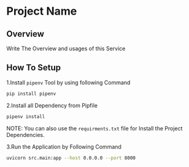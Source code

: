 # Project Name

## Overview

Write The Overview and usages of this Service

## How To Setup

1.Install `pipenv` Tool by using following Command

```sh
pip install pipenv
```

2.Install all Dependency from Pipfile

```sh
pipenv install
```

NOTE: You can also use the `requirments.txt` file for Install the Project Dependencies.

3.Run the Application by Following Command

```sh
uvicorn src.main:app --host 0.0.0.0 --port 8000
```
